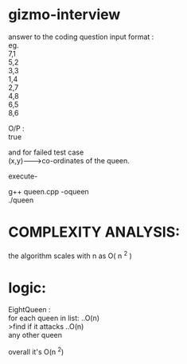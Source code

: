 # gizmo-interview
answer to the coding question
input format :  
eg.  
7,1  
5,2  
3,3  
1,4  
2,7  
4,8  
6,5  
8,6  

O/P :  
true  

and for failed test case   
(x,y)--->co-ordinates of the queen.  

execute-  

g++ queen.cpp -oqueen  
./queen


# COMPLEXITY ANALYSIS:  
the algorithm scales with n as O( n <sup>2</sup>  )  
# logic:  

EightQueen :  
  for each queen in list:                 ..O(n)  
      >find if it attacks                 ..O(n)  
       any other queen   
       
       
overall it's O(n <sup>2</sup>)
